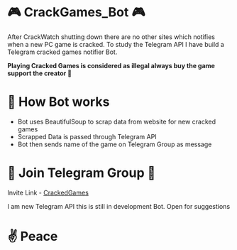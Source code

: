 # 🎮 CrackGames_Bot 🎮

After CrackWatch shutting down there are no other sites which notifies when a new PC game is cracked. To study the Telegram API I have build a Telegram cracked games notifier Bot.

__Playing Cracked Games is considered as illegal always buy the game support the creator 💪__


# 🤖 How Bot works 

* Bot uses BeautifulSoup to scrap data from website for new cracked games
* Scrapped Data is passed through Telegram API
* Bot then sends name of the game on Telegram Group as message

# 🌟 Join Telegram Group 🌟 

Invite Link - [CrackedGames](https://t.me/joinchat/Gy1f0e68hupiMjI1)

I am new Telegram API this is still in development Bot.
Open for suggestions

# ✌ Peace
